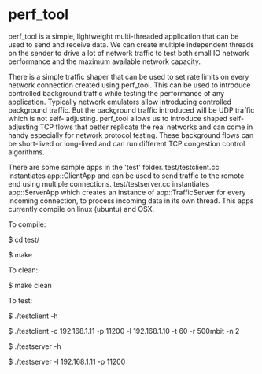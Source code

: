 # perf_tool

perf_tool is a simple, lightweight multi-threaded application that can be used
to send and receive data. We can create multiple independent threads on the
sender to drive a lot of network traffic to test both small IO network
performance and the maximum available network capacity.

There is a simple traffic shaper that can be used to set rate limits on every
network connection created using perf_tool. This can be used to introduce
controlled background traffic while testing the performance of any application.
Typically network emulators allow introducing controlled background traffic. But
the background traffic introduced will be UDP traffic which is not self-
adjusting. perf_tool allows us to introduce shaped self-adjusting TCP flows
that better replicate the real networks and can come in handy especially for
network protocol testing. These background flows can be short-lived or
long-lived and can run different TCP congestion control algorithms.

There are some sample apps in the 'test' folder. test/testclient.cc instantiates
app::ClientApp and can be used to send traffic to the remote end using multiple
connections. test/testserver.cc instantiates app::ServerApp which creates an
instance of app::TrafficServer for every incoming connection, to process
incoming data in its own thread. This apps currently compile on linux (ubuntu)
and OSX.

To compile:

$ cd test/

$ make

To clean:

$ make clean

To test:

$ ./testclient -h

$ ./testclient -c 192.168.1.11 -p 11200 -l 192.168.1.10 -t 60 -r 500mbit -n 2

$ ./testserver -h

$ ./testserver -l 192.168.1.11 -p 11200
